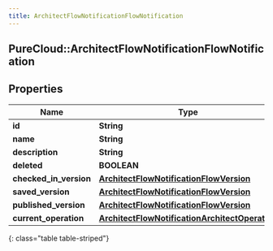 ```yaml
---
title: ArchitectFlowNotificationFlowNotification
---
```

## PureCloud::ArchitectFlowNotificationFlowNotification

## Properties

|Name | Type | Description | Notes|
|------------ | ------------- | ------------- | -------------|
| **id** | **String** |  | [optional] |
| **name** | **String** |  | [optional] |
| **description** | **String** |  | [optional] |
| **deleted** | **BOOLEAN** |  | [optional] |
| **checked_in_version** | [**ArchitectFlowNotificationFlowVersion**](ArchitectFlowNotificationFlowVersion.html) |  | [optional] |
| **saved_version** | [**ArchitectFlowNotificationFlowVersion**](ArchitectFlowNotificationFlowVersion.html) |  | [optional] |
| **published_version** | [**ArchitectFlowNotificationFlowVersion**](ArchitectFlowNotificationFlowVersion.html) |  | [optional] |
| **current_operation** | [**ArchitectFlowNotificationArchitectOperation**](ArchitectFlowNotificationArchitectOperation.html) |  | [optional] |
{: class="table table-striped"}


